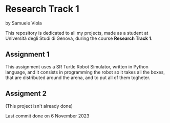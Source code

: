 # Research Track 1
by Samuele Viola

This repository is dedicated to all my projects, made as a student at Università degli Studi di Genova, during the course **Research Track 1**.
## Assignment 1
This assignment uses a SR Turtle Robot Simulator, written in Python language, and it consists in programming the robot so it takes all the boxes, that are distributed around the arena, and to put all of them togheter.

## Assigment 2
(This project isn't already done)

Last commit done on 6 November 2023
